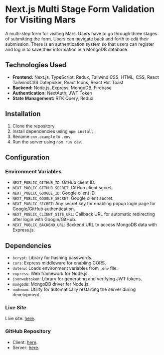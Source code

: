 # Next.js Multi Stage Form Validation for Visiting Mars

A multi-step form for visiting Mars. Users have to go through three stages of submitting the form. Users can navigate back and forth to edit their submission. There is an authentication system so that users can register and log in to save their information in a MongoDB database.

## Technologies Used

- **Frontend:** Next.js, TypeScript, Redux, Tailwind CSS, HTML, CSS, React TailwindCSS Datepicker, React Icons, React Hot Toast  
- **Backend:** Node.js, Express, MongoDB, Firebase
- **Authentication:** NextAuth, JWT Token 
- **State Management:** RTK Query, Redux

## Installation

1. Clone the repository.
2. Install dependencies using `npm install`.
3. Rename `env.example` to `.env`.
4. Run the server using `npm run dev`.

## Configuration

### Environment Variables

- `NEXT_PUBLIC_GITHUB_ID`: GitHub client ID.
- `NEXT_PUBLIC_GITHUB_SECRET`: GitHub client secret.
- `NEXT_PUBLIC_GOOGLE_ID`: Google client ID.
- `NEXT_PUBLIC_GOOGLE_SECRET`: Google client secret.
- `NEXT_PUBLIC_SECRET`: Any secret key for enabling popup login page for Google/GitHub authentication.
- `NEXT_PUBLIC_CLIENT_SITE_URL`: Callback URL for automatic redirecting after login with Google/GitHub.
- `NEXT_PUBLIC_BACKEND_URL`: Backend URL to access MongoDB data with Express.js.

## Dependencies

- `bcrypt`: Library for hashing passwords.
- `cors`: Express middleware for enabling CORS.
- `dotenv`: Loads environment variables from `.env` file.
- `express`: Web framework for Node.js.
- `jsonwebtoken`: Library for generating and verifying JWT tokens.
- `mongodb`: MongoDB driver for Node.js.
- `nodemon`: Utility for automatically restarting the server during development.

### Live Site

Live site: [here](https://multi-stage-form-for-mars-visit-application.vercel.app/).

### GitHub Repository

- Client: [here](https://github.com/rasel-gannicus/Multi-stage-form-for-visiting-Mars-application).
- Server: [here](https://github.com/rasel-gannicus/Server-for-multi-stage-form-visiting-mars).
